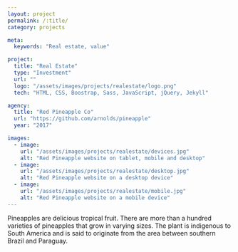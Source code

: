 ```yaml
---
layout: project
permalink: /:title/
category: projects

meta:
  keywords: "Real estate, value"

project:
  title: "Real Estate"
  type: "Investment"
  url: ""
  logo: "/assets/images/projects/realestate/logo.png"
  tech: "HTML, CSS, Boostrap, Sass, JavaScript, jQuery, Jekyll"

agency:
  title: "Red Pineapple Co"
  url: "https://github.com/arnolds/pineapple"
  year: "2017"

images:
  - image:
    url: "/assets/images/projects/realestate/devices.jpg"
    alt: "Red Pineapple website on tablet, mobile and desktop"
  - image:
    url: "/assets/images/projects/realestate/desktop.jpg"
    alt: "Red Pineapple website on a desktop device"
  - image:
    url: "/assets/images/projects/realestate/mobile.jpg"
    alt: "Red Pineapple website on a mobile device"
---
```

<p>Pineapples are delicious tropical fruit. There are more than a hundred varieties of pineapples that grow in varying sizes. The plant is indigenous to South America and is said to originate from the area between southern Brazil and Paraguay.</p>
